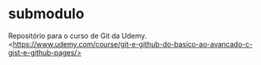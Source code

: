 # submodulo
Repositório para o curso de Git da Udemy. &lt;https://www.udemy.com/course/git-e-github-do-basico-ao-avancado-c-gist-e-github-pages/>
